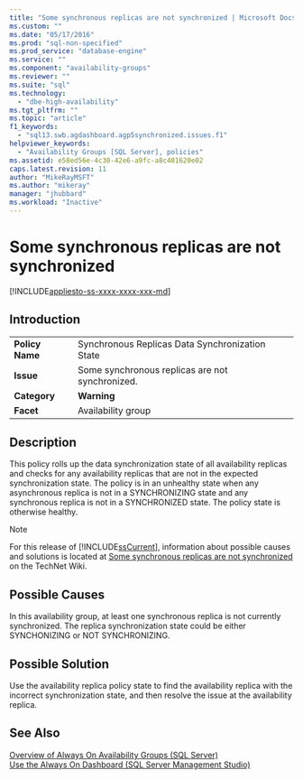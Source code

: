 ```yaml
---
title: "Some synchronous replicas are not synchronized | Microsoft Docs"
ms.custom: ""
ms.date: "05/17/2016"
ms.prod: "sql-non-specified"
ms.prod_service: "database-engine"
ms.service: ""
ms.component: "availability-groups"
ms.reviewer: ""
ms.suite: "sql"
ms.technology: 
  - "dbe-high-availability"
ms.tgt_pltfrm: ""
ms.topic: "article"
f1_keywords: 
  - "sql13.swb.agdashboard.agp5synchronized.issues.f1"
helpviewer_keywords: 
  - "Availability Groups [SQL Server], policies"
ms.assetid: e58ed56e-4c30-42e6-a9fc-a8c401620e02
caps.latest.revision: 11
author: "MikeRayMSFT"
ms.author: "mikeray"
manager: "jhubbard"
ms.workload: "Inactive"
---
```

# Some synchronous replicas are not synchronized
[!INCLUDE[appliesto-ss-xxxx-xxxx-xxx-md](../../../includes/appliesto-ss-xxxx-xxxx-xxx-md.md)]
    
## Introduction  
  
|||  
|-|-|  
|**Policy Name**|Synchronous Replicas Data Synchronization State|  
|**Issue**|Some synchronous replicas are not synchronized.|  
|**Category**|**Warning**|  
|**Facet**|Availability group|  
  
## Description  
 This policy rolls up the data synchronization state of all availability replicas and checks for any availability replicas that are not in the expected synchronization state. The policy is in an unhealthy state when any asynchronous replica is not in a SYNCHRONIZING state and any synchronous replica is not in a SYNCHRONIZED state. The policy state is otherwise healthy.  
  
> [!NOTE]  
>  For this release of [!INCLUDE[ssCurrent](../../../includes/sscurrent-md.md)], information about possible causes and solutions is located at [Some synchronous replicas are not synchronized](http://go.microsoft.com/fwlink/p/?LinkId=220853) on the TechNet Wiki.  
  
## Possible Causes  
 In this availability group, at least one synchronous replica is not currently synchronized. The replica synchronization state could be either SYNCHONIZING or NOT SYNCHRONIZING.  
  
## Possible Solution  
 Use the availability replica policy state to find the availability replica with the incorrect synchronization state, and then resolve the issue at the availability replica.  
  
## See Also  
 [Overview of Always On Availability Groups &#40;SQL Server&#41;](../../../database-engine/availability-groups/windows/overview-of-always-on-availability-groups-sql-server.md)   
 [Use the Always On Dashboard &#40;SQL Server Management Studio&#41;](../../../database-engine/availability-groups/windows/use-the-always-on-dashboard-sql-server-management-studio.md)  
  
  
